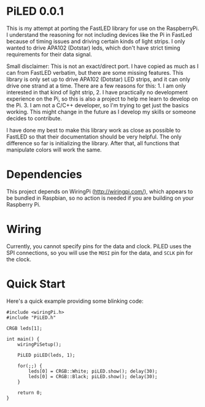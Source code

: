 PiLED 0.0.1
===========

This is my attempt at porting the FastLED library for use on the RaspberryPi.  I understand the reasoning for not including devices like the Pi in FastLed because of timing issues and driving certain kinds of light strips.
I only wanted to drive APA102 (Dotstar) leds, which don't have strict timing requirements for their data signal.

Small disclaimer: This is not an exact/direct port.  I have copied as much as I can from FastLED verbatim, but there are some missing features.  This library is only set up to drive APA102 (Dotstar) LED strips, and it can only drive one strand at a time.
There are a few reasons for this: 1. I am only interested in that kind of light strip, 2. I have practically no development experience on the Pi, so this is also a project to help me learn to develop on the Pi. 3. I am not a C/C++ developer, so I'm trying to get just the basics working.
This might change in the future as I develop my skills or someone decides to contribute.

I have done my best to make this library work as close as possible to FastLED so that their documentation should be very helpful. The only difference so far is initializing the library. After that, all functions that manipulate colors will work the same.

# Dependencies

This project depends on WiringPi (http://wiringpi.com/), which appears to be bundled in Raspbian, so no action is needed if you are building on your Raspberry Pi.

# Wiring

Currently, you cannot specify pins for the data and clock.  PiLED uses the SPI connections, so you will use the `MOSI` pin for the data, and `SCLK` pin for the clock.

# Quick Start
Here's a quick example providing some blinking code:
```
#include <wiringPi.h>
#include "PiLED.h"

CRGB leds[1];

int main() {
	wiringPiSetup();
	
	PiLED piLED(leds, 1);
	
	for(;;) {
		leds[0] = CRGB::White; piLED.show(); delay(30); 
		leds[0] = CRGB::Black; piLED.show(); delay(30);
	}

	return 0;
}
```